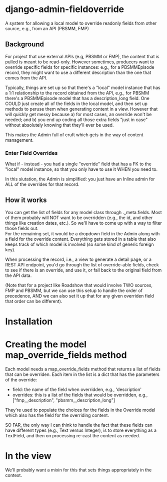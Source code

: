 # django-admin-fieldoverride
A system for allowing a local model to override readonly fields from other source, e.g., from an API (PBSMM, FMP)

## Background

For project that use external APIs (e.g, PBSMM or FMP), the content that is pulled is meant to be read-only.
However sometimes, producers want to override specific fields for specific instances: e.g., for a PBSMMEpisode record, they
might want to use a different description than the one that comes from the API.

Typically, things are set up so that there's a "local" model instance that has a 1:1 relationship to the record obtained from the API, 
e.g., for PBSMM there's a PBSMMEpisode model that has a description_long field.   One COULD just create all of the fields in the local
model, and then set up methods to peruse them when generating content in a view.   However that will quickly get messy because a) for most cases, an override won't be needed; and b) you end up coding all those extra fields "just in case" without absolutely knowing that they'll 
ever be used.

This makes the Admin full of cruft which gets in the way of content management.

### Enter Field Overrides

What if - instead - you had a single "override" field that has a FK to the "local" model instance, so that you only have to use it WHEN
you need to.

In this siutation, the Admin is simplified: you just have an Inline admin for ALL of the overrides for that record.

## How it works

You can get the list of fields for any model class through ._meta.fields.   Most of them probably will NOT want to be overridden 
(e.g., the id, and other things like creation dates, etc.).   So we'll have to come up with a way to filter those fields out.   
For the remaining set, it would be a dropdown field in the Admin along with a field for the override content.   Everything gets stored in 
a table that also keeps track of which model is involved (so some kind of generic foreign key).

When processing the record, i.e., a view to generate a detail page, or a REST API endpoint, you'd go through the list of override-able 
fields, check to see if there is an override, and use it, or fall back to the original field from the API data.

(Note that for a project like Roadshow that would involve TWO sources, FMP and PBSMM, but we can use this setup to handle the order of
precedence, AND we can also set it up that for any given overriden field that order can be different).

# Installation

# Creating the model map_override_fields method

Each model needs a map_override_fields method that returns a list of fields that can be overriden.  Each item in the list is a dict that
has the parameters of the override:

* field:  the name of the field when overridden, e.g., 'description'
* overrides: this is a list of the fields that would be overridden, e.g., ["fmp__description", "pbsmm__description_long"]

They're used to populate the choices for the fields in the Override model which also has the field for the overriding content.

SO FAR, the only way I can think to handle the fact that these fields can have different types (e.g., Text versus Integer), is to 
store everything as a TextField, and then on processing re-cast the content as needed.

# In the view

We'll probably want a mixin for this that sets things appropriately in the context.  


